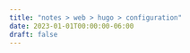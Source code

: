 ```yaml
---
title: "notes > web > hugo > configuration"
date: 2023-01-01T00:00:00-06:00
draft: false
---
```


<style>
    r { color: red }
    o { color: orange }
    g { color: green }
</style>